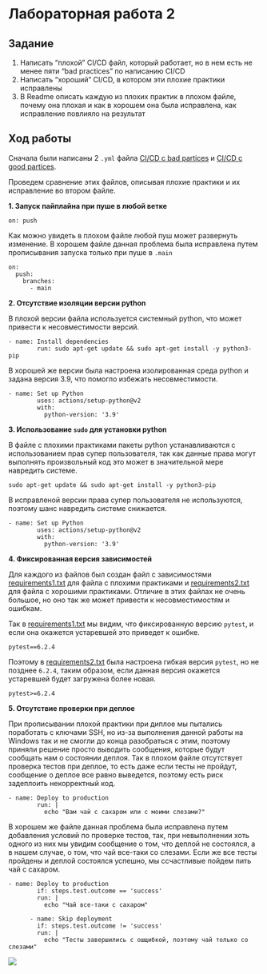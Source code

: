 # Лабораторная работа 2
## Задание

1. Написать “плохой” CI/CD файл, который работает, но в нем есть не менее пяти “bad practices” по написанию CI/CD
2. Написать “хороший” CI/CD, в котором эти плохие практики исправлены
3. В Readme описать каждую из плохих практик в плохом файле, почему она плохая и как в хорошем она была исправлена, как исправление повлияло на результат

## Ход работы

Сначала были написаны 2 ```.yml``` файла [CI/CD с bad partices](https://github.com/dariapankova/clouds/blob/main/.github/workflows/bad_file.yml) и [CI/CD с good partices](https://github.com/dariapankova/clouds/blob/main/.github/workflows/good_file.yml).

Проведем сравнение этих файлов, описывая плохие практики и их исправление во втором файле.

**1. Запуск пайплайна при пуше в любой ветке**
```
on: push
```
Как можно увидеть в плохом файле любой пуш может развернуть изменение. В хорошем файле данная проблема была исправлена путем прописывания запуска только при пуше в ```.main```
```
on:
  push:
    branches:
      - main
```
**2. Отсутствие изоляции версии python**

В плохой версии файла используется системный python, что может привести к несовместимости версий.
```
- name: Install dependencies
        run: sudo apt-get update && sudo apt-get install -y python3-pip
```
В хорошей же версии была настроена изолированная среда python и задана версия 3.9, что помогло избежать несовместимости.
```
- name: Set up Python
        uses: actions/setup-python@v2
        with:
          python-version: '3.9'
```
**3. Использование ```sudo``` для установки python**

В файле с плохими практиками пакеты python устанавливаются с использованием прав супер пользователя, так как данные права могут выполнять произвольный код это может в значительной мере навредить системе.
```
sudo apt-get update && sudo apt-get install -y python3-pip
```
В исправленой версии права супер пользователя не используются, поэтому шанс навредить системе снижается.
```
- name: Set up Python
        uses: actions/setup-python@v2
        with:
          python-version: '3.9'
```
**4. Фиксированная версия зависимостей**

Для каждого из файлов был создан файл с зависимостями [requirements1.txt](https://github.com/dariapankova/clouds/blob/main/lab4/requirements1.txt) для файла с плохими практиками и [requirements2.txt](https://github.com/dariapankova/clouds/blob/main/lab4/requirements2.txt) для файла с хорошими практиками. Отличие в этих файлах не очень большое, но оно так же может привести к несовместимостям и ошибкам.

Так в [requirements1.txt](https://github.com/dariapankova/clouds/blob/main/lab4/requirements1.txt) мы видим, что фиксированную версию ```pytest```, и если она окажется устаревшей это приведет к ошибке.
```
pytest==6.2.4
```
Поэтому в [requirements2.txt](https://github.com/dariapankova/clouds/blob/main/lab4/requirements2.txt) была настроена гибкая версия ```pytest```, но не позднее ```6.2.4```, таким образом, если данная версия окажется устаревшей будет загружена более новая.
```
pytest>=6.2.4
```
**5. Отсутствие проверки при деплое**

При прописывании плохой практики при диплое мы пытались поработать с ключами SSH, но из-за выполнения данной работы на Windows так и не смогли до конца разобраться с этим, поэтому приняли решение просто выводить сообщения, которые будут сообщать нам о состоянии деплоя. Так в плохом файле отсутствует проверка тестов при деплое, то есть даже если тесты не пройдут, сообщение о деплое все равно выведется, поэтому есть риск задеплоить некорректный код.
```
- name: Deploy to production
        run: |
          echo "Вам чай с сахаром или с моими слезами?"
```
В хорошем же файле данная проблема была исправлена путем добавления условий по проверке тестов, так, при невыполнении хоть одного из них мы увидим сообщение о том, что деплой не состоялся, а в нашем случае, о том, что чай все-таки со слезами. Если же все тесты пройдены и деплой состоялся успешно, мы ссчастливые пойдем пить чай с сахаром.
```
- name: Deploy to production
        if: steps.test.outcome == 'success'
        run: |
          echo "Чай все-таки с сахаром"
          
      - name: Skip deployment
        if: steps.test.outcome != 'success'
        run: |
          echo "Тесты завершились с ошщибкой, поэтому чай только со слезами"
```
![](https://www.google.com/url?sa=i&url=https%3A%2F%2Ftwitter.com%2Frinchenwaltz%2Fstatus%2F1166397850584080387&psig=AOvVaw31gZOj6kC55QBHvCdpdESz&ust=1729960632684000&source=images&cd=vfe&opi=89978449&ved=0CBQQjRxqFwoTCLCh9N37qYkDFQAAAAAdAAAAABAE)

